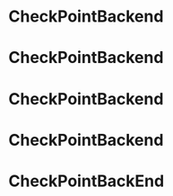 # CheckPointBackend
# CheckPointBackend
# CheckPointBackend
# CheckPointBackend
# CheckPointBackEnd
